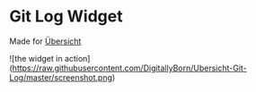# Git Log Widget
Made for [Übersicht](http://tracesof.net/uebersicht/)

![the widget in action]
(https://raw.githubusercontent.com/DigitallyBorn/Ubersicht-Git-Log/master/screenshot.png)